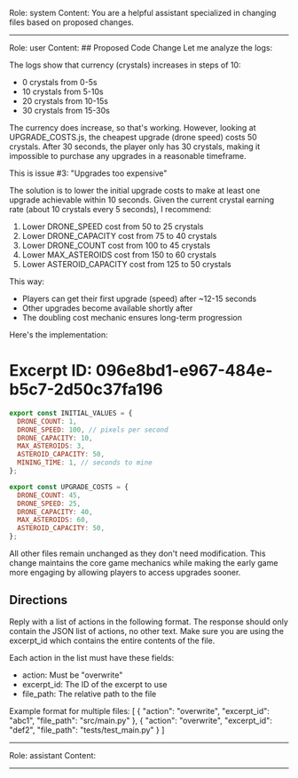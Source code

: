 Role: system
Content: You are a helpful assistant specialized in changing files based on proposed changes.
__________________
Role: user
Content: ## Proposed Code Change
Let me analyze the logs:

The logs show that currency (crystals) increases in steps of 10:
- 0 crystals from 0-5s
- 10 crystals from 5-10s 
- 20 crystals from 10-15s
- 30 crystals from 15-30s

The currency does increase, so that's working. However, looking at UPGRADE_COSTS.js, the cheapest upgrade (drone speed) costs 50 crystals. After 30 seconds, the player only has 30 crystals, making it impossible to purchase any upgrades in a reasonable timeframe.

This is issue #3: "Upgrades too expensive"

The solution is to lower the initial upgrade costs to make at least one upgrade achievable within 10 seconds. Given the current crystal earning rate (about 10 crystals every 5 seconds), I recommend:

1. Lower DRONE_SPEED cost from 50 to 25 crystals
2. Lower DRONE_CAPACITY cost from 75 to 40 crystals  
3. Lower DRONE_COUNT cost from 100 to 45 crystals
4. Lower MAX_ASTEROIDS cost from 150 to 60 crystals
5. Lower ASTEROID_CAPACITY cost from 125 to 50 crystals

This way:
- Players can get their first upgrade (speed) after ~12-15 seconds
- Other upgrades become available shortly after
- The doubling cost mechanic ensures long-term progression

Here's the implementation:

# Excerpt ID: 096e8bd1-e967-484e-b5c7-2d50c37fa196
```js src/game/gameData.js
export const INITIAL_VALUES = {
  DRONE_COUNT: 1,
  DRONE_SPEED: 100, // pixels per second
  DRONE_CAPACITY: 10,
  MAX_ASTEROIDS: 3,
  ASTEROID_CAPACITY: 50,
  MINING_TIME: 1, // seconds to mine
};

export const UPGRADE_COSTS = {
  DRONE_COUNT: 45,
  DRONE_SPEED: 25,
  DRONE_CAPACITY: 40,
  MAX_ASTEROIDS: 60,
  ASTEROID_CAPACITY: 50,
};
```

All other files remain unchanged as they don't need modification. This change maintains the core game mechanics while making the early game more engaging by allowing players to access upgrades sooner.

## Directions
Reply with a list of actions in the following format. The response should only contain the JSON list of actions, no other text.
Make sure you are using the excerpt_id which contains the entire contents of the file.

Each action in the list must have these fields:
- action: Must be "overwrite"
- excerpt_id: The ID of the excerpt to use
- file_path: The relative path to the file

Example format for multiple files:
[
    {
        "action": "overwrite",
        "excerpt_id": "abc1",
        "file_path": "src/main.py"
    },
    {
        "action": "overwrite",
        "excerpt_id": "def2",
        "file_path": "tests/test_main.py"
    }
]
__________________
Role: assistant
Content: 
__________________
